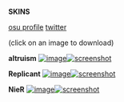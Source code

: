 **SKINS**

[osu profile](https://osu.ppy.sh/users/29371923) 
[twitter](https://x.com/altrruism)

(click on an image to download)

**altruism**
[![image](https://github.com/user-attachments/assets/1a0404ef-5b39-44c0-98d1-c603940cb9ef)![screenshot](https://github.com/user-attachments/assets/c0bfe617-66cc-4ea1-9dda-e7dddaee91c0)](https://altruism.s-ul.eu/QK7IMiww)

**Replicant**
[![image](https://github.com/user-attachments/assets/a146e944-20e8-4896-93af-83c0e3c52739)![screenshot](https://github.com/user-attachments/assets/08d2c250-ca39-49a2-86da-561cbc656b96)](https://altruism.s-ul.eu/6HkcK549)

**NieR**
[![image](https://github.com/user-attachments/assets/760ee046-8deb-42c5-9915-5d2550527731)![screenshot](https://github.com/user-attachments/assets/909eb9af-43b9-461e-98ab-784a9da01003)](https://altruism.s-ul.eu/MFQartYI)
